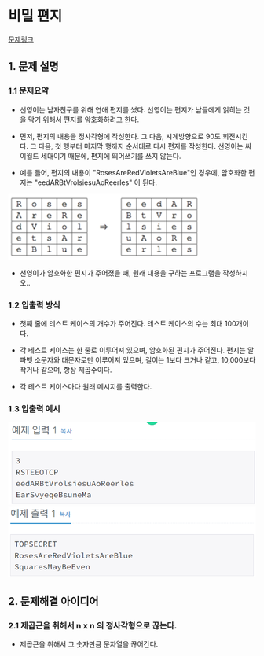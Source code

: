 # 비밀 편지
[문제링크](https://www.acmicpc.net/problem/5426)

## 1. 문제 설명

### 1.1 문제요약
- 선영이는 남자친구를 위해 연애 편지를 썼다. 선영이는 편지가 남들에게 읽히는 것을 막기 위해서 편지를 암호화하려고 한다.

- 먼저, 편지의 내용을 정사각형에 작성한다. 그 다음, 시계방향으로 90도 회전시킨다. 그 다음, 첫 행부터 마지막 행까지 순서대로 다시 편지를 작성한다. 선영이는 싸이월드 세대이기 때문에, 편지에 띄어쓰기를 쓰지 않는다.

- 예를 들어, 편지의 내용이 "RosesAreRedVioletsAreBlue"인 경우에, 암호화한 편지는 "eedARBtVrolsiesuAoReerles" 이 된다.

<img src='문제예시.jpg'>

- 선영이가 암호화한 편지가 주어졌을 때, 원래 내용을 구하는 프로그램을 작성하시오..

### 1.2 입출력 방식 
- 첫째 줄에 테스트 케이스의 개수가 주어진다. 테스트 케이스의 수는 최대 100개이다.

- 각 테스트 케이스는 한 줄로 이루어져 있으며, 암호화된 편지가 주어진다. 편지는 알파벳 소문자와 대문자로만 이루어져 있으며, 길이는 1보다 크거나 같고, 10,000보다 작거나 같으며, 항상 제곱수이다.

- 각 테스트 케이스마다 원래 메시지를 출력한다.
### 1.3 입출력 예시
<img src='입력예시.jpg'>
<img src='출력예시.jpg'>


## 2. 문제해결 아이디어

### 2.1 제곱근을 취해서 n x n 의 정사각형으로 끊는다.
- 제곱근을 취해서 그 숫자만큼 문자열을 끊어간다.